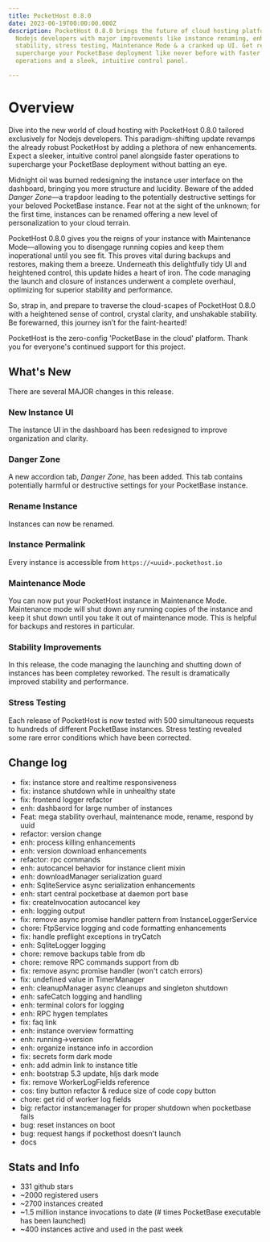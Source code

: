 ```yaml
---
title: PocketHost 0.8.0
date: 2023-06-19T00:00:00.000Z
description: PocketHost 0.8.0 brings the future of cloud hosting platforms to
  Nodejs developers with major improvements like instance renaming, enhanced
  stability, stress testing, Maintenance Mode & a cranked up UI. Get ready to
  supercharge your PocketBase deployment like never before with faster
  operations and a sleek, intuitive control panel.

---
```


# Overview

Dive into the new world of cloud hosting with PocketHost 0.8.0 tailored exclusively for Nodejs developers. This paradigm-shifting update revamps the already robust PocketHost by adding a plethora of new enhancements. Expect a sleeker, intuitive control panel alongside faster operations to supercharge your PocketBase deployment without batting an eye. 

Midnight oil was burned redesigning the instance user interface on the dashboard, bringing you more structure and lucidity. Beware of the added _Danger Zone_—a trapdoor leading to the potentially destructive settings for your beloved PocketBase instance. Fear not at the sight of the unknown; for the first time, instances can be renamed offering a new level of personalization to your cloud terrain. 

PocketHost 0.8.0 gives you the reigns of your instance with Maintenance Mode—allowing you to disengage running copies and keep them inoperational until you see fit. This proves vital during backups and restores, making them a breeze. Underneath this delightfully tidy UI and heightened control, this update hides a heart of iron. The code managing the launch and closure of instances underwent a complete overhaul, optimizing for superior stability and performance. 

So, strap in, and prepare to traverse the cloud-scapes of PocketHost 0.8.0 with a heightened sense of control, crystal clarity, and  unshakable stability. Be forewarned, this journey isn’t for the faint-hearted!


PocketHost is the zero-config 'PocketBase in the cloud' platform. Thank you for everyone's continued support for this project.

## What's New

There are several MAJOR changes in this release.

### New Instance UI

The instance UI in the dashboard has been redesigned to improve organization and clarity.

### Danger Zone

A new accordion tab, _Danger Zone_, has been added. This tab contains potentially harmful or destructive settings for your PocketBase instance.

### Rename Instance

Instances can now be renamed.

### Instance Permalink

Every instance is accessible from `https://<uuid>.pockethost.io`

### Maintenance Mode

You can now put your PocketHost instance in Maintenance Mode. Maintenance mode will shut down any running copies of the instance and keep it shut down until you take it out of maintenance mode. This is helpful for backups and restores in particular.

### Stability Improvements

In this release, the code managing the launching and shutting down of instances has been completey reworked. The result is dramatically improved stability and performance.

### Stress Testing

Each release of PocketHost is now tested with 500 simultaneous requests to hundreds of different PocketBase instances. Stress testing revealed some rare error conditions which have been corrected.

## Change log

- fix: instance store and realtime responsiveness
- fix: instance shutdown while in unhealthy state
- fix: frontend logger refactor
- enh: dashbaord for large number of instances
- Feat: mega stability overhaul, maintenance mode, rename, respond by uuid
- refactor: version change
- enh: process killing enhancements
- enh: version download enhancements
- refactor: rpc commands
- enh: autocancel behavior for instance client mixin
- enh: downloadManager serialization guard
- enh: SqliteService async serialization enhancements
- enh: start central pocketbase at daemon port base
- fix: createInvocation autocancel key
- enh: logging output
- fix: remove async promise handler pattern from InstanceLoggerService
- chore: FtpService logging and code formatting enhancements
- fix: handle preflight exceptions in tryCatch
- enh: SqliteLogger logging
- chore: remove backups table from db
- chore: remove RPC commands support from db
- fix: remove async promise handler (won't catch errors)
- fix: undefined value in TimerManager
- enh: cleanupManager async cleanups and singleton shutdown
- enh: safeCatch logging and handling
- enh: terminal colors for logging
- enh: RPC hygen templates
- fix: faq link
- enh: instance overview formatting
- enh: running->version
- enh: organize instance info in accordion
- fix: secrets form dark mode
- enh: add admin link to instance title
- enh: bootstrap 5.3 update, hljs dark mode
- fix: remove WorkerLogFields reference
- cos: tiny button refactor & reduce size of code copy button
- chore: get rid of worker log fields
- big: refactor instancemanager for proper shutdown when pocketbase fails
- bug: reset instances on boot
- bug: request hangs if pockethost doesn't launch
- docs

## Stats and Info

- 331 github stars
- ~2000 registered users
- ~2700 instances created
- ~1.5 million instance invocations to date (# times PocketBase executable has been launched)
- ~400 instances active and used in the past week
